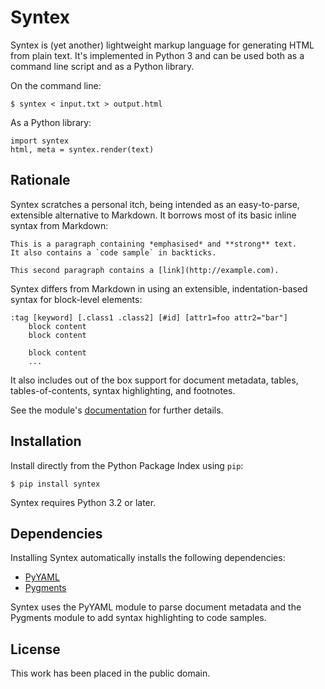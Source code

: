 
Syntex
======

Syntex is (yet another) lightweight markup language for generating HTML from plain text. It's implemented in Python 3 and can be used both as a command line script and as a Python library.

On the command line:

    $ syntex < input.txt > output.html

As a Python library:

    import syntex
    html, meta = syntex.render(text)



Rationale
---------

Syntex scratches a personal itch, being intended as an easy-to-parse, extensible alternative to Markdown. It borrows most of its basic inline syntax from Markdown:

    This is a paragraph containing *emphasised* and **strong** text.
    It also contains a `code sample` in backticks.

    This second paragraph contains a [link](http://example.com).

Syntex differs from Markdown in using an extensible, indentation-based syntax for block-level elements:

    :tag [keyword] [.class1 .class2] [#id] [attr1=foo attr2="bar"]
        block content
        block content

        block content
        ...

It also includes out of the box support for document metadata, tables, tables-of-contents, syntax highlighting, and footnotes.

See the module's [documentation](http://pythonhosted.org/syntex/) for further details.



Installation
------------

Install directly from the Python Package Index using `pip`:

    $ pip install syntex

Syntex requires Python 3.2 or later.



Dependencies
------------

Installing Syntex automatically installs the following dependencies:

* [PyYAML](http://pyyaml.org)
* [Pygments](http://pygments.org)

Syntex uses the PyYAML module to parse document metadata and the Pygments module to add syntax highlighting to code samples.



License
-------

This work has been placed in the public domain.
